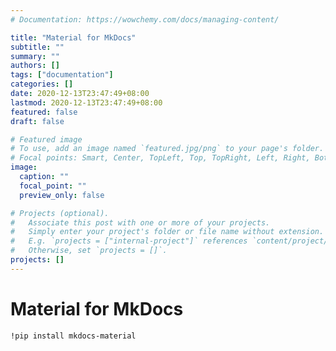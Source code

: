 ```yaml
---
# Documentation: https://wowchemy.com/docs/managing-content/

title: "Material for MkDocs"
subtitle: ""
summary: ""
authors: []
tags: ["documentation"]
categories: []
date: 2020-12-13T23:47:49+08:00
lastmod: 2020-12-13T23:47:49+08:00
featured: false
draft: false

# Featured image
# To use, add an image named `featured.jpg/png` to your page's folder.
# Focal points: Smart, Center, TopLeft, Top, TopRight, Left, Right, BottomLeft, Bottom, BottomRight.
image:
  caption: ""
  focal_point: ""
  preview_only: false

# Projects (optional).
#   Associate this post with one or more of your projects.
#   Simply enter your project's folder or file name without extension.
#   E.g. `projects = ["internal-project"]` references `content/project/deep-learning/index.md`.
#   Otherwise, set `projects = []`.
projects: []
---
```


# Material for MkDocs

``
!pip install mkdocs-material
``